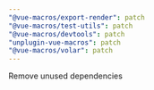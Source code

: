 ```yaml
---
"@vue-macros/export-render": patch
"@vue-macros/test-utils": patch
"@vue-macros/devtools": patch
"unplugin-vue-macros": patch
"@vue-macros/volar": patch
---
```


Remove unused dependencies
  